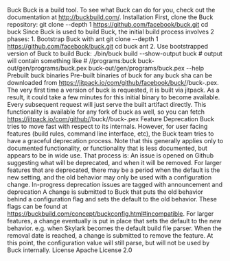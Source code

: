 Buck Buck is a build tool. To see what Buck can do for you, check out the documentation at http://buckbuild.com/. Installation First, clone the Buck repository: git clone --depth 1 https://github.com/facebook/buck.git cd buck Since Buck is used to build Buck, the initial build process involves 2 phases: 1. Bootstrap Buck with ant git clone --depth 1 https://github.com/facebook/buck.git cd buck ant 2. Use bootstrapped version of Buck to build Buck: ./bin/buck build --show-output buck # output will contain something like # //programs:buck buck-out/gen/programs/buck.pex buck-out/gen/programs/buck.pex --help Prebuilt buck binaries Pre-built binaries of buck for any buck sha can be downloaded from https://jitpack.io/com/github/facebook/buck/<sha>/buck-<sha>.pex. The very first time a version of buck is requested, it is built via jitpack. As a result, it could take a few minutes for this initial binary to become available. Every subsequent request will just serve the built artifact directly. This functionality is available for any fork of buck as well, so you can fetch https://jitpack.io/com/github/<github-user-or-org>/buck/<sha>/buck-<sha>.pex Feature Deprecation Buck tries to move fast with respect to its internals. However, for user facing features (build rules, command line interface, etc), the Buck team tries to have a graceful deprecation process. Note that this generally applies only to documented functionality, or functionality that is less documented, but appears to be in wide use. That process is: An issue is opened on Github suggesting what will be deprecated, and when it will be removed. For larger features that are deprecated, there may be a period when the default is the new setting, and the old behavior may only be used with a configuration change. In-progress deprecation issues are tagged with announcement and deprecation A change is submitted to Buck that puts the old behavior behind a configuration flag and sets the default to the old behavior. These flags can be found at https://buckbuild.com/concept/buckconfig.html#incompatible. For larger features, a change eventually is put in place that sets the default to the new behavior. e.g. when Skylark becomes the default build file parser. When the removal date is reached, a change is submitted to remove the feature. At this point, the configuration value will still parse, but will not be used by Buck internally. License Apache License 2.0